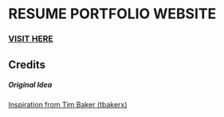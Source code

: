 # RESUME PORTFOLIO WEBSITE

### <a href="https://altaf53.github.io/">VISIT HERE</a>



## Credits

##### Original Idea

<a href="https://github.com/tbakerx/react-resume-template/blob/master/README.md">Inspiration from Tim Baker (tbakerx)</a>
